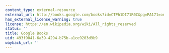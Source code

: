 ```yaml
---
content_type: external-resource
external_url: http://books.google.com/books?id=CTPh1DI71R0C&pg=PA171=onepage
has_external_license_warning: true
license: https://en.wikipedia.org/wiki/All_rights_reserved
status: ''
title: Google Books
uid: 493f9041-6a39-4294-b75b-a1ce9203d9b9
wayback_url: ''
---
```

